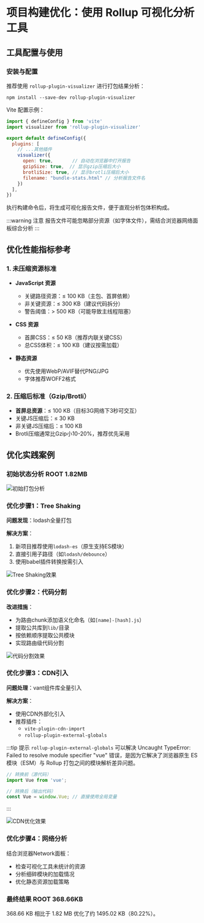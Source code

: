 # 项目构建优化：使用 Rollup 可视化分析工具

## 工具配置与使用

### 安装与配置

推荐使用 `rollup-plugin-visualizer` 进行打包结果分析：

```shell
npm install --save-dev rollup-plugin-visualizer
```

Vite 配置示例：

```javascript
import { defineConfig } from 'vite'
import visualizer from 'rollup-plugin-visualizer'

export default defineConfig({
  plugins: [
    // ...其他插件
    visualizer({
      open: true,       // 自动在浏览器中打开报告
      gzipSize: true,  // 显示gzip压缩后大小
      brotliSize: true, // 显示brotli压缩后大小
      filename: "bundle-stats.html" // 分析报告文件名
    })
  ],
})
```

执行构建命令后，将生成可视化报告文件，便于直观分析包体积构成。

:::warning 注意
报告文件可能忽略部分资源（如字体文件），需结合浏览器网络面板综合分析
:::

## 优化性能指标参考

### 1. 未压缩资源标准

- **JavaScript 资源**
    - 关键路径资源：≤ 100 KB（主包、首屏依赖）
    - 非关键资源：≤ 300 KB（建议代码拆分）
    - 警告阈值：> 500 KB（可能导致主线程阻塞）

- **CSS 资源**
    - 首屏CSS：≤ 50 KB（推荐内联关键CSS）
    - 总CSS体积：≤ 100 KB（建议按需加载）

- **静态资源**
    - 优先使用WebP/AVIF替代PNG/JPG
    - 字体推荐WOFF2格式

### 2. 压缩后标准（Gzip/Brotli）

- **首屏总资源**：≤ 100 KB（目标3G网络下3秒可交互）
- 关键JS压缩后：≤ 30 KB
- 非关键JS压缩后：≤ 100 KB
- Brotli压缩通常比Gzip小10-20%，推荐优先采用

## 优化实践案例

### 初始状态分析 ROOT 1.82MB
![初始打包分析](https://img.souche.com/bolt/lXkqsEEcg3kvO6odjlhkN/a6f3127413abb04f78d05b8651c94034.jpg)

### 优化步骤1：Tree Shaking

**问题发现**：lodash全量打包

**解决方案**：
1. 新项目推荐使用`lodash-es`（原生支持ES模块）
2. 直接引用子路径（如`lodash/debounce`）
3. 使用babel插件转换按需引入

![Tree Shaking效果](https://img.souche.com/bolt/nXVsa74IbOQzna5yA2cxY/f8ee7a0e9d27a1f9b680b8fc88d12f7f.png)

### 优化步骤2：代码分割

**改进措施**：
- 为路由chunk添加语义化命名（如`[name]-[hash].js`）
- 提取公共库到`lib/`目录
- 按依赖顺序提取公共模块
- 实现路由级代码分割

![代码分割效果](https://img.souche.com/bolt/7qYpiCxqNTiYWQ50uLuKy/edf0a7a49b07ef0e865d7aa7aed73d4a.png)

### 优化步骤3：CDN引入

**问题处理**：vant组件库全量引入

**解决方案**：
- 使用CDN外部化引入
- 推荐插件：
    - `vite-plugin-cdn-import`
    - `rollup-plugin-external-globals`

:::tip 提示
`rollup-plugin-external-globals` 可以解决 Uncaught TypeError: Failed to resolve module specifier "vue" 错误，是因为它解决了浏览器原生 ES 模块（ESM）与 Rollup 打包之间的模块解析差异问题。

```js
// 转换前（源代码）
import Vue from 'vue';

// 转换后（输出代码）
const Vue = window.Vue; // 直接使用全局变量
```
:::

![CDN优化效果](https://img.souche.com/bolt/REHXJzWmFEJWsEo5XPjOi/358838798fdf1a3ba0fa899f499f35af.png)

### 优化步骤4：网络分析

结合浏览器Network面板：
- 检查可视化工具未统计的资源
- 分析细碎模块的加载情况
- 优化静态资源加载策略

### 最终结果 ROOT 368.66KB

368.66 KB 相比于 1.82 MB 优化了约 1495.02 KB（80.22%）。